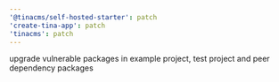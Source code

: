 ```yaml
---
'@tinacms/self-hosted-starter': patch
'create-tina-app': patch
'tinacms': patch
---
```


upgrade vulnerable packages in example project, test project and peer dependency packages
